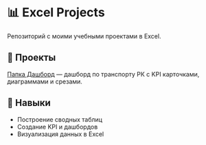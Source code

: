 # 📊 Excel Projects

Репозиторий с моими учебными проектами в Excel.  

## 📂 Проекты
[Папка Дашборд](./Dashboard) — дашборд по транспорту РК с KPI карточками, диаграммами и срезами.  

## 🎯 Навыки
- Построение сводных таблиц  
- Создание KPI и дашбордов  
- Визуализация данных в Excel
